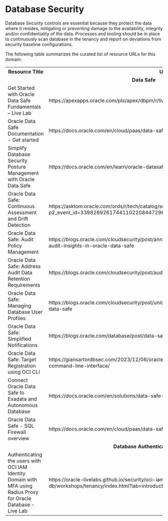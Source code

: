 # Database Security

Database Security controls are essential because they protect the data where it resides, mitigating or preventing damage to the availability, integrity and/or confidentiality of the data. Processes and tooling should be in place to continuously scan database in the tenancy and report on deviations from security baseline configurations. 

The following table summarizes the curated list of resource URLs for this domain:

<table>
  <tr>
    <th>Resource Title</th>
    <th>URL</th>
  </tr>
  <tr>
    <td colspan="2" align="center"><strong>Data Safe</strong></td>
  </tr>
  <tr>
    <td>Get Started with Oracle Data Safe Fundamentals – Live Lab</td>
    <td>https://apexapps.oracle.com/pls/apex/dbpm/r/livelabs/view-workshop?wid=598&clear=180</td>
  </tr>
   <tr>
    <td>Oracle Data Safe Documentation - Get started</td>
    <td>https://docs.oracle.com/en/cloud/paas/data-safe/</td>
  </tr>
   <tr>
    <td>Simplify Database Security Posture Management with Oracle Data Safe</td>
    <td>https://docs.oracle.com/en/learn/oracle-datasafe-db-security-mgmt/#audience</td>
  </tr>

  <tr>
    <td>Oracle Data Safe: Continuous Assessment and Drift Detection</td>
    <td>https://asktom.oracle.com/ords/r/tech/catalog/session-landing-page?p2_event_id=339826926174411022084472967537894259948&session=205641170939544</td>
  </tr>
   <tr>
    <td>Oracle Data Safe: Audit Policy Management</td>
    <td>https://blogs.oracle.com/cloudsecurity/post/announcing-audit-policy-management-using-audit-insights-in-oracle-data-safe</td>
  </tr>
   <tr>
    <td>Oracle Data Safe: Address Audit Data Retention Requirements</td>
    <td>https://blogs.oracle.com/cloudsecurity/post/audit-data-retention-with-oracle-data-safe</td>
  </tr>
   <tr>
    <td>Oracle Data Safe: Managing Database User Profiles</td>
    <td>https://blogs.oracle.com/cloudsecurity/post/unlock-power-of-database-user-profiles-with-data-safe</td>
  </tr>
   <tr>
    <td>Oracle Data Safe: Simplified Notifications</td>
    <td>https://blogs.oracle.com/database/post/data-safe-notifications</td>
  </tr>
   <tr>
    <td>Oracle Data Safe: Target Registration using OCI CLI</td>
    <td>https://giansartordbsec.com/2023/12/06/oracle-data-safe-register-targets-using-oci-command-line-interface/</td>
  </tr>
  <tr>
    <td>Connect Oracle Data Safe to Exadata and Autonomous Database</td>
    <td>https://docs.oracle.com/en/solutions/data-safe-exadata-adb/index.html</td>
  </tr>
  <tr>
    <td>Oracle Data Safe - SQL Firewall overview</td>
    <td>https://docs.oracle.com/en/cloud/paas/data-safe/udscs/sql-firewall-overview.html</td>
  </tr>
  <tr>
    <td colspan="2" align="center"><strong>Database Authentication</strong></td>
  </tr>
  <tr>
    <td>Authenticating the users with OCI IAM Identity Domain with MFA using Radius Proxy for Oracle Database - Live Lab</td>
    <td>https://oracle-livelabs.github.io/security/oci-iam-radiusproxy-mfa-db/workshops/tenancy/index.html?lab=introduction</td>
  </tr>
</table>

